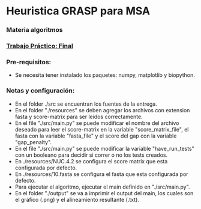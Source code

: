 # Heuristica GRASP para MSA

### Materia algoritmos 

### [Trabajo Práctico: Final](./TP_final_Heurstica_GRASP_para_MSA.pdf)

### Pre-requisitos:
- Se necesita tener instalado los paquetes: numpy, matplotlib y biopython.

### Notas y configuración:
- En el folder ./src se encuentran los fuentes de la entrega.
- En el folder "./resources" se deben agregar los archivos con extension fasta y score-matrix para ser leidos correctamente.
- En el file "./src/main.py" se puede modificar el nombre del archivo deseado para leer el score-matrix en la variable "score_matrix_file", el fasta con la variable "fasta_file" y el score del gap con la variable "gap_penalty".
- En el file "./src/main.py" se puede modificar la variable "have_run_tests" con un booleano para decidir si correr o no los tests creados.
- En ./resources/NUC.4.2 se configura el score matrix que esta configurada por defecto.
- En ./resources/10.fasta se configura el fasta que esta configurada por defecto.
- Para ejecutar el algoritmo, ejecutar el main definido en "./src/main.py".
- En el folder "./output" se va a imprimir el output del main, los cuales son el gráfico (.png) y el alineamiento resultante (.txt).

